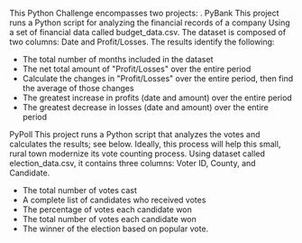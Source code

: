 This Python Challenge encompasses two projects:
.
PyBank
This project runs a Python script for analyzing the financial records of a company Using a set of financial data called budget_data.csv. The dataset is composed of two columns: Date and Profit/Losses. The results identify the following:
  - The total number of months included in the dataset
  - The net total amount of "Profit/Losses" over the entire period
  - Calculate the changes in "Profit/Losses" over the entire period, then find the average of those changes
  - The greatest increase in profits (date and amount) over the entire period
  - The greatest decrease in losses (date and amount) over the entire period

PyPoll
This project runs a Python script that analyzes the votes and calculates the results; see below. Ideally, this process will help this small, rural town modernize its vote counting process. Using dataset called election_data.csv, it contains three columns: Voter ID, County, and Candidate. 
  - The total number of votes cast
  - A complete list of candidates who received votes
  - The percentage of votes each candidate won
  - The total number of votes each candidate won
  - The winner of the election based on popular vote.







